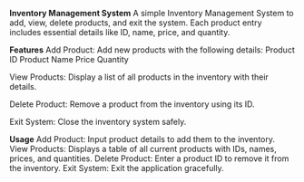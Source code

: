 **Inventory Management System**
A simple Inventory Management System to add, view, delete products, and exit the system. Each product entry includes essential details like ID, name, price, and quantity.

**Features**
Add Product: Add new products with the following details:
Product ID
Product Name
Price
Quantity

View Products:
Display a list of all products in the inventory with their details.

Delete Product:
Remove a product from the inventory using its ID.

Exit System: 
Close the inventory system safely.

**Usage**
Add Product: Input product details to add them to the inventory.
View Products: Displays a table of all current products with IDs, names, prices, and quantities.
Delete Product: Enter a product ID to remove it from the inventory.
Exit System: Exit the application gracefully.
